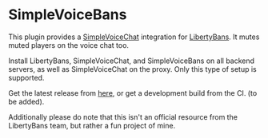 # SimpleVoiceBans

This plugin provides a [SimpleVoiceChat](https://github.com/henkelmax/simple-voice-chat) integration for [LibertyBans](https://github.com/A248/LibertyBans/). It mutes muted players on the voice chat too.

Install LibertyBans, SimpleVoiceChat, and SimpleVoiceBans on all backend servers, as well as SimpleVoiceChat on the proxy.
Only this type of setup is supported.


Get the latest release from [here](https://github.com/KoxSosen/SimpleVoiceBans/releases), or get a development build from the CI. (to be added).

Additionally please do note that this isn't an official resource from the LibertyBans team, but rather a fun project of mine.